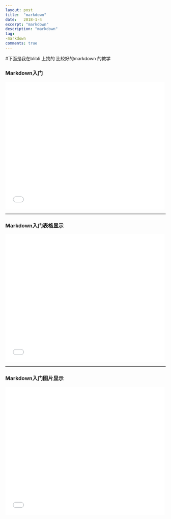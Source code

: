 ```yaml
---
layout: post
title:  "markdown"
date:   2018-1-4
excerpt: "markdown"
description: "markdown"
tag:
-markdown
comments: true
---
```

#下面是我在blibli 上找的 比较好的markdown 的教学

### Markdown入门
<iframe src="//player.bilibili.com/player.html?aid=32197027&cid=56326878&page=1" scrolling="no" border="0" frameborder="no" framespacing="0" allowfullscreen="true" width="500px" height="400px"> </iframe>

----

### Markdown入门表格显示
<iframe src="//player.bilibili.com/player.html?aid=27079567&cid=46655205&page=1" scrolling="no" border="0" frameborder="no" framespacing="0" allowfullscreen="true" width="500px" height="400px"> </iframe>


----
### Markdown入门图片显示
<iframe src="//player.bilibili.com/player.html?aid=26830537&cid=46187681&page=1" scrolling="ture" border="0" frameborder="no" framespacing="500"   allowfullscreen="true" width="500px" height="400px"> </iframe>

